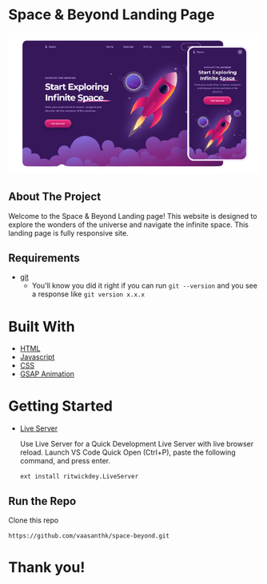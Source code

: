 # Space & Beyond Landing Page

![alt text](./assets/preview.png)

## About The Project

Welcome to the Space & Beyond Landing page! This website is designed to explore the wonders of the universe and navigate the infinite space. This landing page is fully responsive site.

## Requirements

- [git](https://git-scm.com/book/en/v2/Getting-Started-Installing-Git)
  - You'll know you did it right if you can run `git --version` and you see a response like `git version x.x.x`

# Built With

- [HTML](https://developer.mozilla.org/en-US/docs/Web/HTML)
- [Javascript](https://developer.mozilla.org/en-US/docs/Web/JavaScript)
- [CSS](https://developer.mozilla.org/en-US/docs/Web/CSS)
- [GSAP Animation](https://greensock.com/)

# Getting Started

- [Live Server](https://marketplace.visualstudio.com/items?itemName=ritwickdey.LiveServer)

  Use Live Server for a Quick Development Live Server with live browser reload.
  Launch VS Code Quick Open (Ctrl+P), paste the following command, and press enter.

  ```
  ext install ritwickdey.LiveServer
  ```

## Run the Repo

Clone this repo

```
https://github.com/vaasanthk/space-beyond.git
```

# Thank you!
